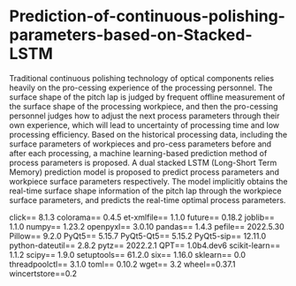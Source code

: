 # Prediction-of-continuous-polishing-parameters-based-on-Stacked-LSTM
Traditional continuous polishing technology of optical components relies heavily on the pro-cessing experience of the processing personnel. The surface shape of the pitch lap is judged by frequent offline measurement of the surface shape of the processing workpiece, and then the pro-cessing personnel judges how to adjust the next process parameters through their own experience, which will lead to uncertainty of processing time and low processing efficiency. Based on the historical processing data, including the surface parameters of workpieces and pro-cess parameters before and after each processing, a machine learning-based prediction method of process parameters is proposed. A dual stacked LSTM (Long-Short Term Memory) prediction model is proposed to predict process parameters and workpiece surface parameters respectively. The model implicitly obtains the real-time surface shape information of the pitch lap through the workpiece surface parameters, and predicts the real-time optimal process parameters.

click==           8.1.3
colorama==        0.4.5
et-xmlfile==      1.1.0
future==          0.18.2
joblib==          1.1.0
numpy==           1.23.2
openpyxl==        3.0.10
pandas==          1.4.3
pefile==          2022.5.30
Pillow==          9.2.0
PyQt5==           5.15.7
PyQt5-Qt5==       5.15.2
PyQt5-sip==       12.11.0
python-dateutil== 2.8.2
pytz==            2022.2.1
QPT==             1.0b4.dev6
scikit-learn==    1.1.2
scipy==           1.9.0
setuptools==      61.2.0
six==             1.16.0
sklearn==         0.0
threadpoolctl==   3.1.0
toml==          0.10.2
wget==            3.2
wheel==0.37.1
wincertstore==0.2
